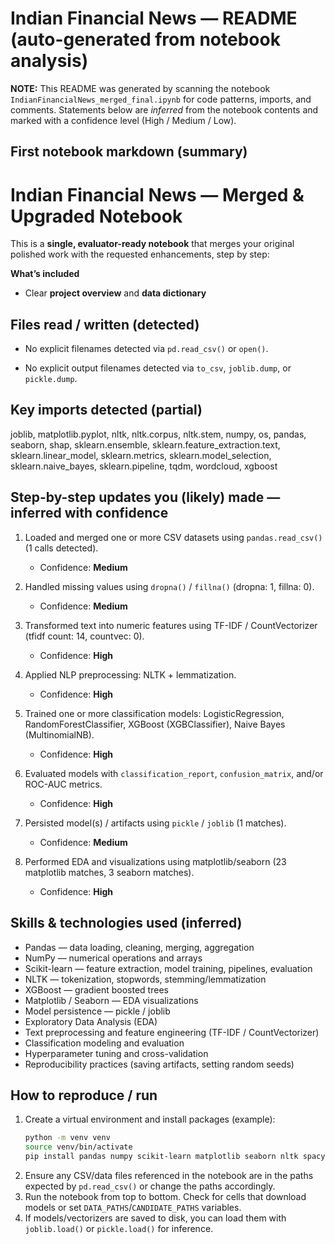 # Indian Financial News — README (auto-generated from notebook analysis)

**NOTE:** This README was generated by scanning the notebook `IndianFinancialNews_merged_final.ipynb` for code patterns, imports, and comments. Statements below are *inferred* from the notebook contents and marked with a confidence level (High / Medium / Low).

## First notebook markdown (summary)

# Indian Financial News — **Merged & Upgraded Notebook**

This is a **single, evaluator-ready notebook** that merges your original polished work with the requested enhancements, step by step:

**What’s included**
- Clear **project overview** and **data dictionary**

## Files read / written (detected)

- No explicit filenames detected via `pd.read_csv()` or `open()`.

- No explicit output filenames detected via `to_csv`, `joblib.dump`, or `pickle.dump`.


## Key imports detected (partial)

joblib, matplotlib.pyplot, nltk, nltk.corpus, nltk.stem, numpy, os, pandas, seaborn, shap, sklearn.ensemble, sklearn.feature_extraction.text, sklearn.linear_model, sklearn.metrics, sklearn.model_selection, sklearn.naive_bayes, sklearn.pipeline, tqdm, wordcloud, xgboost


## Step-by-step updates you (likely) made — inferred with confidence

1. Loaded and merged one or more CSV datasets using `pandas.read_csv()` (1 calls detected).  
   - Confidence: **Medium**

2. Handled missing values using `dropna()` / `fillna()` (dropna: 1, fillna: 0).  
   - Confidence: **Medium**

3. Transformed text into numeric features using TF-IDF / CountVectorizer (tfidf count: 14, countvec: 0).  
   - Confidence: **High**

4. Applied NLP preprocessing: NLTK + lemmatization.  
   - Confidence: **High**

5. Trained one or more classification models: LogisticRegression, RandomForestClassifier, XGBoost (XGBClassifier), Naive Bayes (MultinomialNB).  
   - Confidence: **High**

6. Evaluated models with `classification_report`, `confusion_matrix`, and/or ROC-AUC metrics.  
   - Confidence: **High**

7. Persisted model(s) / artifacts using `pickle` / `joblib` (1 matches).  
   - Confidence: **Medium**

8. Performed EDA and visualizations using matplotlib/seaborn (23 matplotlib matches, 3 seaborn matches).  
   - Confidence: **High**


## Skills & technologies used (inferred)

- Pandas — data loading, cleaning, merging, aggregation
- NumPy — numerical operations and arrays
- Scikit-learn — feature extraction, model training, pipelines, evaluation
- NLTK — tokenization, stopwords, stemming/lemmatization
- XGBoost — gradient boosted trees
- Matplotlib / Seaborn — EDA visualizations
- Model persistence — pickle / joblib
- Exploratory Data Analysis (EDA)
- Text preprocessing and feature engineering (TF-IDF / CountVectorizer)
- Classification modeling and evaluation
- Hyperparameter tuning and cross-validation
- Reproducibility practices (saving artifacts, setting random seeds)

## How to reproduce / run

1. Create a virtual environment and install packages (example):
   ```bash
   python -m venv venv
   source venv/bin/activate
   pip install pandas numpy scikit-learn matplotlib seaborn nltk spacy xgboost joblib
   ```
2. Ensure any CSV/data files referenced in the notebook are in the paths expected by `pd.read_csv()` or change the paths accordingly.
3. Run the notebook from top to bottom. Check for cells that download models or set `DATA_PATHS`/`CANDIDATE_PATHS` variables.
4. If models/vectorizers are saved to disk, you can load them with `joblib.load()` or `pickle.load()` for inference.
